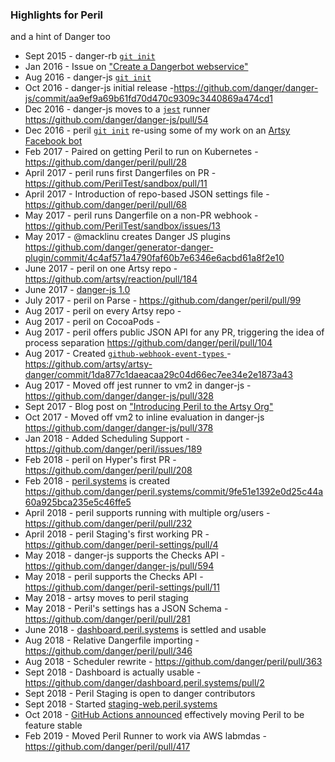 ### Highlights for Peril

and a hint of Danger too

- Sept 2015 - danger-rb
  [`git init`](https://github.com/danger/danger/commit/54bff6406a9f3a880f00e14c13a2314f9e7173e0#diff-9879d6db96fd29134fc802214163b95a)
- Jan 2016 - Issue on ["Create a Dangerbot webservice"](https://github.com/danger/danger/issues/42)
- Aug 2016 - danger-js
  [`git init`](https://github.com/danger/danger-js/commit/88fce3398975e9e6e36a2f588b70763d9522b3e0#diff-9879d6db96fd29134fc802214163b95a)
- Oct 2016 - danger-js initial
  release -https://github.com/danger/danger-js/commit/aa9ef9a69b61fd70d470c9309c3440869a474cd1
- Dec 2016 - danger-js moves to a [`jest`](https://facebook.github.io/jest/) runner
  https://github.com/danger/danger-js/pull/54
- Dec 2016 - peril
  [`git init`](https://github.com/danger/peril/commit/a2fe93f0945b33fac3d2f198c03e253bf64e9733#diff-9879d6db96fd29134fc802214163b95a)
  re-using some of my work on an [Artsy Facebook bot](https://github.com/artsy/mitosis)
- Feb 2017 - Paired on getting Peril to run on Kubernetes - https://github.com/danger/peril/pull/28
- April 2017 - peril runs first Dangerfiles on PR - https://github.com/PerilTest/sandbox/pull/11
- April 2017 - Introduction of repo-based JSON settings file - https://github.com/danger/peril/pull/68
- May 2017 - peril runs Dangerfile on a non-PR webhook - https://github.com/PerilTest/sandbox/issues/13
  <a href=" https://twitter.com/orta/status/859184366815260673"><img src="https://user-images.githubusercontent.com/49038/39097791-55938788-4659-11e8-8f73-53c3480bfb15.png" height=12></a>
- May 2017 - @macklinu creates Danger JS plugins
  https://github.com/danger/generator-danger-plugin/commit/4c4af571a4790faf60b7e6346e6acbd61a8f2e10
- June 2017 - peril on one Artsy repo - https://github.com/artsy/reaction/pull/184
  <a href="https://twitter.com/orta/status/859184366815260673"><img src="https://user-images.githubusercontent.com/49038/39097791-55938788-4659-11e8-8f73-53c3480bfb15.png" height=12></a>
- June 2017 - [danger-js 1.0](http://artsy.github.io/blog/2017/06/30/danger-one-oh-again/)
- July 2017 - peril on Parse - https://github.com/danger/peril/pull/99
- Aug 2017 - peril on every Artsy repo -
  <a href="https://twitter.com/orta/status/897839771896221696"><img src="https://user-images.githubusercontent.com/49038/39097791-55938788-4659-11e8-8f73-53c3480bfb15.png" height=12></a>
- Aug 2017 - peril on CocoaPods -
  <a href="https://twitter.com/orta/status/898985105192046592"><img src="https://user-images.githubusercontent.com/49038/39097791-55938788-4659-11e8-8f73-53c3480bfb15.png" height=12></a>
- Aug 2017 - peril offers public JSON API for any PR, triggering the idea of process separation
  https://github.com/danger/peril/pull/104
- Aug 2017 - Created [`github-webhook-event-types` ](https://www.npmjs.com/package/github-webhook-event-types) -
  https://github.com/artsy/artsy-danger/commit/1da877c1daeacaa29c04d66ec7ee34e2e1873a43
- Aug 2017 - Moved off jest runner to vm2 in danger-js - https://github.com/danger/danger-js/pull/328
- Sept 2017 - Blog post on
  ["Introducing Peril to the Artsy Org"](http://artsy.github.io/blog/2017/09/04/Introducing-Peril/)
- Oct 2017 - Moved off vm2 to inline evaluation in danger-js https://github.com/danger/danger-js/pull/378
- Jan 2018 - Added Scheduling Support - https://github.com/danger/peril/issues/189
- Feb 2018 - peril on Hyper's first PR - https://github.com/danger/peril/pull/208
  <a href="https://twitter.com/orta/status/967523530740043776"><img src="https://user-images.githubusercontent.com/49038/39097791-55938788-4659-11e8-8f73-53c3480bfb15.png" height=12></a>
- Feb 2018 - [peril.systems](https://peril.systems) is created
  https://github.com/danger/peril.systems/commit/9fe51e1392e0d25c44a60a925bca235e5c46ffe5
- April 2018 - peril supports running with multiple org/users - https://github.com/danger/peril/pull/232
- April 2018 - peril Staging's first working PR - https://github.com/danger/peril-settings/pull/4
- May 2018 - danger-js supports the Checks API - https://github.com/danger/danger-js/pull/594
- May 2018 - peril supports the Checks API - https://github.com/danger/peril-settings/pull/11
- May 2018 - artsy moves to peril staging
- May 2018 - Peril's settings has a JSON Schema -https://github.com/danger/peril/pull/281
- June 2018 - [dashboard.peril.systems](https://github.com/danger/dashboard.peril.systems) is settled and usable
- Aug 2018 - Relative Dangerfile importing - https://github.com/danger/peril/pull/346
- Aug 2018 - Scheduler rewrite - https://github.com/danger/peril/pull/363
- Sept 2018 - Dashboard is actually usable - https://github.com/danger/dashboard.peril.systems/pull/2
- Sept 2018 - Peril Staging is open to danger contributors
  <a href="https://twitter.com/orta/status/1041374794275536901"><img src="https://user-images.githubusercontent.com/49038/39097791-55938788-4659-11e8-8f73-53c3480bfb15.png" height=12></a>
- Sept 2018 - Started [staging-web.peril.systems](https://staging-web.peril.systems)
- Oct 2018 - [GitHub Actions announced](https://developer.github.com/actions/) effectively moving Peril to be feature
  stable
- Feb 2019 - Moved Peril Runner to work via AWS labmdas - https://github.com/danger/peril/pull/417
